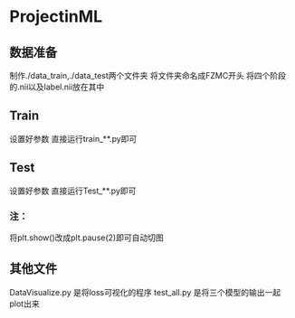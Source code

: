 # ProjectinML

## 数据准备
制作./data_train,./data_test两个文件夹
将文件夹命名成FZMC开头
将四个阶段的.nii以及label.nii放在其中

## Train
设置好参数 直接运行train_**.py即可

## Test
设置好参数 直接运行Test_**.py即可

### 注：
将plt.show()改成plt.pause(2)即可自动切图

## 其他文件
DataVisualize.py 是将loss可视化的程序
test_all.py 是将三个模型的输出一起plot出来
